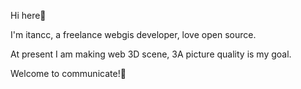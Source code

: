 Hi here👋

I'm itancc, a freelance webgis developer, love open source.

At present I am making web 3D scene, 3A picture quality is my goal.

Welcome to communicate!🎇
